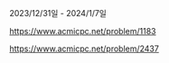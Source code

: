 2023/12/31일 - 2024/1/7일

https://www.acmicpc.net/problem/1183

https://www.acmicpc.net/problem/2437
